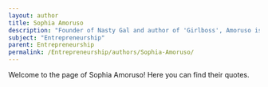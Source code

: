 ```yaml
---
layout: author
title: Sophia Amoruso
description: "Founder of Nasty Gal and author of 'Girlboss', Amoruso is an entrepreneur who shares insights about building a business from scratch and overcoming obstacles in the startup world."
subject: "Entrepreneurship"
parent: Entrepreneurship
permalink: /Entrepreneurship/authors/Sophia-Amoruso/
---
```


Welcome to the page of Sophia Amoruso! Here you can find their quotes.
